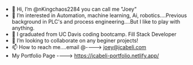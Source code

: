 - 👋 Hi, I’m @nKingchaos2284 you can call me "Joey"
- 👀 I’m interested in Automation, machine learning, Ai, robotics....Previous background in PLC's and process engineering....But I like to play with anything.
- 🌱 I graduated from UC Davis coding bootcamp. Fill Stack Developer
- 💞️ I’m looking to collaborate on any beginer projects!
- 📫 How to reach me....email @----> joey@jcabeli.com
-  My Portfolio Page ----> https://jcabeli-portfolio.netlify.app/

<!---
nKingchaos2284/nKingchaos2284 is a ✨ special ✨ repository because its `README.md` (this file) appears on your GitHub profile.
You can click the Preview link to take a look at your changes.
--->
